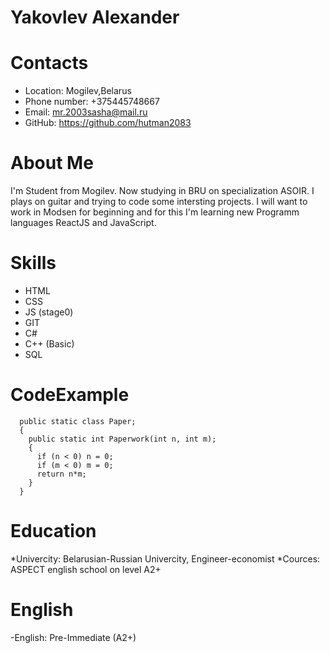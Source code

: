 # Yakovlev Alexander
# Contacts 
* Location: Mogilev,Belarus
* Phone number: +375445748667
* Email: mr.2003sasha@mail.ru
* GitHub: https://github.com/hutman2083

# About Me

I'm Student from Mogilev. Now studying in BRU on specialization ASOIR. I plays on guitar and trying to code some intersting projects. I will want to work in Modsen for beginning and for this I'm learning new Programm languages ReactJS and JavaScript.

# Skills
* HTML
* CSS
* JS (stage0)
* GIT
* C#
* C++ (Basic)
* SQL

# CodeExample
```
  public static class Paper;
  {
    public static int Paperwork(int n, int m);
    {
      if (n < 0) n = 0;
      if (m < 0) m = 0;
      return n*m;
    }
  }
```

# Education
*Univercity: Belarusian-Russian Univercity, Engineer-economist
*Cources: ASPECT english school on level A2+

# English
-English: Pre-Immediate (A2+)
